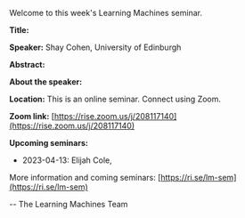 Welcome to this week's Learning Machines seminar.

**Title:** 

**Speaker:** Shay Cohen, University of Edinburgh

**Abstract:** 

**About the speaker:** 

**Location:** This is an online seminar. Connect using Zoom.

**Zoom link:** [https://rise.zoom.us/j/208117140](https://rise.zoom.us/j/208117140)

**Upcoming seminars:**

* 2023-04-13: Elijah Cole, 

More information and coming seminars: [https://ri.se/lm-sem](https://ri.se/lm-sem)

-- The Learning Machines Team

